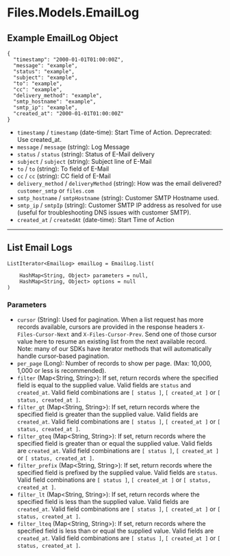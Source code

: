 # Files.Models.EmailLog

## Example EmailLog Object

```
{
  "timestamp": "2000-01-01T01:00:00Z",
  "message": "example",
  "status": "example",
  "subject": "example",
  "to": "example",
  "cc": "example",
  "delivery_method": "example",
  "smtp_hostname": "example",
  "smtp_ip": "example",
  "created_at": "2000-01-01T01:00:00Z"
}
```

* `timestamp` / `timestamp`  (date-time): Start Time of Action. Deprecrated: Use created_at.
* `message` / `message`  (string): Log Message
* `status` / `status`  (string): Status of E-Mail delivery
* `subject` / `subject`  (string): Subject line of E-Mail
* `to` / `to`  (string): To field of E-Mail
* `cc` / `cc`  (string): CC field of E-Mail
* `delivery_method` / `deliveryMethod`  (string): How was the email delivered?  `customer_smtp` or `files.com`
* `smtp_hostname` / `smtpHostname`  (string): Customer SMTP Hostname used.
* `smtp_ip` / `smtpIp`  (string): Customer SMTP IP address as resolved for use (useful for troubleshooting DNS issues with customer SMTP).
* `created_at` / `createdAt`  (date-time): Start Time of Action


---

## List Email Logs

```
ListIterator<EmailLog> emailLog = EmailLog.list(
    
    HashMap<String, Object> parameters = null,
    HashMap<String, Object> options = null
)
```

### Parameters

* `cursor` (String): Used for pagination.  When a list request has more records available, cursors are provided in the response headers `X-Files-Cursor-Next` and `X-Files-Cursor-Prev`.  Send one of those cursor value here to resume an existing list from the next available record.  Note: many of our SDKs have iterator methods that will automatically handle cursor-based pagination.
* `per_page` (Long): Number of records to show per page.  (Max: 10,000, 1,000 or less is recommended).
* `filter` (Map<String, String>): If set, return records where the specified field is equal to the supplied value. Valid fields are `status` and `created_at`. Valid field combinations are `[ status ]`, `[ created_at ]` or `[ status, created_at ]`.
* `filter_gt` (Map<String, String>): If set, return records where the specified field is greater than the supplied value. Valid fields are `created_at`. Valid field combinations are `[ status ]`, `[ created_at ]` or `[ status, created_at ]`.
* `filter_gteq` (Map<String, String>): If set, return records where the specified field is greater than or equal the supplied value. Valid fields are `created_at`. Valid field combinations are `[ status ]`, `[ created_at ]` or `[ status, created_at ]`.
* `filter_prefix` (Map<String, String>): If set, return records where the specified field is prefixed by the supplied value. Valid fields are `status`. Valid field combinations are `[ status ]`, `[ created_at ]` or `[ status, created_at ]`.
* `filter_lt` (Map<String, String>): If set, return records where the specified field is less than the supplied value. Valid fields are `created_at`. Valid field combinations are `[ status ]`, `[ created_at ]` or `[ status, created_at ]`.
* `filter_lteq` (Map<String, String>): If set, return records where the specified field is less than or equal the supplied value. Valid fields are `created_at`. Valid field combinations are `[ status ]`, `[ created_at ]` or `[ status, created_at ]`.
